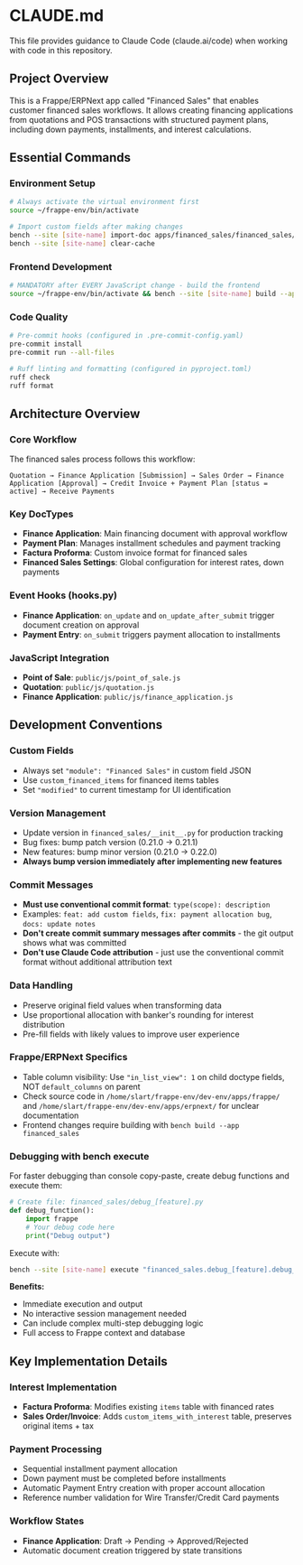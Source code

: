 # CLAUDE.md

This file provides guidance to Claude Code (claude.ai/code) when working with code in this repository.

## Project Overview

This is a Frappe/ERPNext app called "Financed Sales" that enables customer financed sales workflows. It allows creating financing applications from quotations and POS transactions with structured payment plans, including down payments, installments, and interest calculations.

## Essential Commands

### Environment Setup
```bash
# Always activate the virtual environment first
source ~/frappe-env/bin/activate

# Import custom fields after making changes
bench --site [site-name] import-doc apps/financed_sales/financed_sales/fixtures/custom_field.json
bench --site [site-name] clear-cache
```

### Frontend Development
```bash
# MANDATORY after EVERY JavaScript change - build the frontend
source ~/frappe-env/bin/activate && bench --site [site-name] build --app financed_sales
```

### Code Quality
```bash
# Pre-commit hooks (configured in .pre-commit-config.yaml)
pre-commit install
pre-commit run --all-files

# Ruff linting and formatting (configured in pyproject.toml)
ruff check
ruff format
```

## Architecture Overview

### Core Workflow
The financed sales process follows this workflow:
```
Quotation → Finance Application [Submission] → Sales Order → Finance Application [Approval] → Credit Invoice + Payment Plan [status = active] → Receive Payments
```

### Key DocTypes
- **Finance Application**: Main financing document with approval workflow
- **Payment Plan**: Manages installment schedules and payment tracking  
- **Factura Proforma**: Custom invoice format for financed sales
- **Financed Sales Settings**: Global configuration for interest rates, down payments

### Event Hooks (hooks.py)
- **Finance Application**: `on_update` and `on_update_after_submit` trigger document creation on approval
- **Payment Entry**: `on_submit` triggers payment allocation to installments

### JavaScript Integration
- **Point of Sale**: `public/js/point_of_sale.js` 
- **Quotation**: `public/js/quotation.js`
- **Finance Application**: `public/js/finance_application.js`

## Development Conventions

### Custom Fields
- Always set `"module": "Financed Sales"` in custom field JSON
- Use `custom_financed_items` for financed items tables
- Set `"modified"` to current timestamp for UI identification

### Version Management
- Update version in `financed_sales/__init__.py` for production tracking
- Bug fixes: bump patch version (0.21.0 → 0.21.1)
- New features: bump minor version (0.21.0 → 0.22.0)
- **Always bump version immediately after implementing new features**

### Commit Messages
- **Must use conventional commit format**: `type(scope): description`
- Examples: `feat: add custom fields`, `fix: payment allocation bug`, `docs: update notes`
- **Don't create commit summary messages after commits** - the git output shows what was committed
- **Don't use Claude Code attribution** - just use the conventional commit format without additional attribution text

### Data Handling
- Preserve original field values when transforming data
- Use proportional allocation with banker's rounding for interest distribution
- Pre-fill fields with likely values to improve user experience

### Frappe/ERPNext Specifics
- Table column visibility: Use `"in_list_view": 1` on child doctype fields, NOT `default_columns` on parent
- Check source code in `/home/slart/frappe-env/dev-env/apps/frappe/` and `/home/slart/frappe-env/dev-env/apps/erpnext/` for unclear documentation
- Frontend changes require building with `bench build --app financed_sales`

### Debugging with bench execute
For faster debugging than console copy-paste, create debug functions and execute them:

```python
# Create file: financed_sales/debug_[feature].py
def debug_function():
    import frappe
    # Your debug code here
    print("Debug output")
```

Execute with:
```bash
bench --site [site-name] execute "financed_sales.debug_[feature].debug_function"
```

**Benefits:**
- Immediate execution and output
- No interactive session management needed  
- Can include complex multi-step debugging logic
- Full access to Frappe context and database

## Key Implementation Details

### Interest Implementation
- **Factura Proforma**: Modifies existing `items` table with financed rates
- **Sales Order/Invoice**: Adds `custom_items_with_interest` table, preserves original items + tax

### Payment Processing
- Sequential installment payment allocation
- Down payment must be completed before installments
- Automatic Payment Entry creation with proper account allocation
- Reference number validation for Wire Transfer/Credit Card payments

### Workflow States
- **Finance Application**: Draft → Pending → Approved/Rejected
- Automatic document creation triggered by state transitions